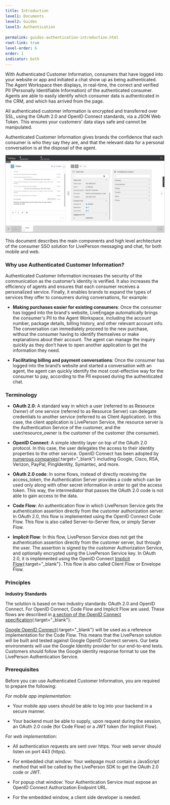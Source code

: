 ```yaml
---
title: Introduction
level1: Documents
level2: Guides
level3: Authentication

permalink: guides-authentication-introduction.html
root-link: true
level-order: 6
order: 1
indicator: both
---
```

With Authenticated Customer Information, consumers that have logged into your website or app and initiated a chat show up as being authenticated. The Agent Workspace then displays, in real-time, the correct and verified PII (Personally Identifiable Information) of the authenticated consumer. Agents are able to easily identify which consumer data is authenticated in the CRM, and which has arrived from the page.

All authenticated customer information is encrypted and transferred over SSL, using the OAuth 2.0 and OpenID Connect standards, via a JSON Web Token. This ensures your customers’ data stays safe and cannot be manipulated.

Authenticated Customer Information gives brands the confidence that each consumer is who they say they are, and that the relevant data for a personal conversation is at the disposal of the agent.

![Authenticated Customer Information in the Agent Workspace](img/authintro.png)

This document describes the main components and high level architecture of the consumer SSO solution for LivePerson messaging and chat, for both mobile and web.

### Why use Authenticated Customer Information?

Authenticated Customer Information increases the security of the communication as the customer’s identity is verified. It also increases the efficiency of agents and ensures that each consumer receives a personalized service. Finally, it enables brands to expand the types of services they offer to consumers during conversations, for example:

*	**Making purchases easier for existing consumers**: Once the consumer has logged into the brand's website, LiveEngage automatically brings the consumer's PII to the Agent Workspace, including the account number, package details, billing history, and other relevant account info. The conversation can immediately proceed to the new purchase, without the consumer having to identify themselves or make explanations about their account.  The agent can manage the inquiry quickly as they don’t have to open another application to get the information they need.

*	**Facilitating billing and payment conversations**: Once the consumer has logged into the brand’s website and started a conversation with an agent, the agent can quickly identify the most cost-effective way for the consumer to pay, according to the PII exposed during the authenticated chat.

### Terminology

*	**OAuth 2.0**: A standard way in which a user (referred to as Resource Owner) of one service (referred to as Resource Server) can delegate credentials to another service (referred to as Client Application). In this case, the client application is LivePerson Service, the resource server is the Authentication Service of the customer, and the user/resource_owner is the customer of the customer (the consumer).

*	**OpenID Connect**: A simple identity layer on top of the OAuth 2.0 protocol. In this case, the user delegates the access to their identity properties to the other service. OpenID Connect has been adopted by [numerous companies](http://openid.net/foundation/sponsoring-members/){:target="_blank"} including Google, Cisco, RSA, Verizon, PayPal, PingIdentity, Symantec, and more.

*	**OAuth 2.0 code**: In some flows, instead of directly receiving the access_token, the Authentication Server provides a code which can be used only along with other secret information in order to get the access token. This way, the intermediator that passes the OAuth 2.0 code is not able to gain access to the data.

*	**Code Flow**: An authentication flow in which LivePerson Service gets the authentication assertion directly from the customer authorization server. In OAuth 2.0, this flow is implemented using the OpenID Connect Code Flow. This flow is also called Server-to-Server flow, or simply Server Flow.

*	**Implicit Flow**: In this flow, LivePerson Service does not get the authentication assertion directly from the customer server, but through the user. The assertion is signed by the customer Authorization Service, and optionally encrypted using the LivePerson Service key. In OAuth 2.0, it is implemented using the OpenID Connect [Implicit Flow](http://openid.net/specs/openid-connect-core-1_0.html#ImplicitFlowAuth){:target="_blank"}. This flow is also called Client Flow or Envelope Flow.

### Principles

**Industry Standards**

The solution is based on two industry standards: OAuth 2.0 and OpenID Connect. For OpenID Connect, Code Flow and Implicit Flow are used. These flows are described in [a section of the OpenID Connect specification](http://openid.net/specs/openid-connect-core-1_0.html#Authentication){:target="_blank"}.

[Google OpenID Connect](https://developers.google.com/identity/protocols/OpenIDConnect?hl=en){:target="_blank"} will be used as a reference implementation for the Code Flow. This means that the LivePerson solution will be built and tested against Google OpenID Connect servers. Our beta environments will use the Google Identity provider for our end-to-end tests. Customers should follow the Google identity response format to use the LivePerson Authentication Service.

### Prerequisites

Before you can use Authenticated Customer Information, you are required to prepare the following:

_For mobile app implementation_:

*	Your mobile app users should be able to log into your backend in a secure manner.

*	Your backend must be able to supply, upon request during the session, an OAuth 2.0 code (for Code Flow) or a JWT token (for Implicit Flow).

_For web implementation_:

*	All authentication requests are sent over https. Your web server should listen on port 443 (https).

*	For embedded chat window: Your webpage must contain a JavaScript method that will be called by the LivePerson SDK to get the OAuth 2.0 code or JWT.

*	For popup chat window: Your Authentication Service must expose an OpenID Connect Authorization Endpoint URL.

*	For the embedded window, a client side developer is needed.
